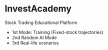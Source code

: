 # InvestAcademy

Stock Trading Educational Platform

- 1st Mode: Training (Fixed-stock trajectories)
- 2nd Random AI Mode
- 3rd Real-life scenarios
